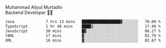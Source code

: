 Muhammad Aliyul Murtadlo
<br>
Backend Developer 👨‍💻
<br>
<!--START_SECTION:waka-->

```txt
Java              7 hrs 13 mins   █████████████████▓░░░░░░░   70.09 %
TypeScript        1 hr 48 mins    ████▒░░░░░░░░░░░░░░░░░░░░   17.49 %
JavaScript        38 mins         █▓░░░░░░░░░░░░░░░░░░░░░░░   06.27 %
YAML              17 mins         ▓░░░░░░░░░░░░░░░░░░░░░░░░   02.79 %
XML               16 mins         ▓░░░░░░░░░░░░░░░░░░░░░░░░   02.67 %
```

<!--END_SECTION:waka-->
